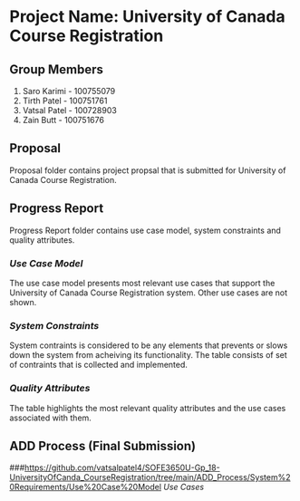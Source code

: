 # Project Name: University of Canada Course Registration

## Group Members

1. Saro Karimi - 100755079
2. Tirth Patel - 100751761
3. Vatsal Patel - 100728903
4. Zain Butt - 100751676

## Proposal

Proposal folder contains project propsal that is submitted for University of Canada Course Registration.

## Progress Report

Progress Report folder contains use case model, system constraints and quality attributes.

### *Use Case Model*

The use case model presents most relevant use cases that support the University of Canada Course Registration system. Other use cases are not shown.

### *System Constraints*

System contraints is considered to be any elements that prevents or slows down the system from acheiving its functionality. The table consists of set of contraints that is collected and implemented. 

### *Quality Attributes*

The table highlights the most relevant quality attributes and the use cases associated with them.

## ADD Process (Final Submission)


###https://github.com/vatsalpatel4/SOFE3650U-Gp_18-UniversityOfCanda_CourseRegistration/tree/main/ADD_Process/System%20Requirements/Use%20Case%20Model
 *Use Cases*
